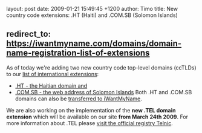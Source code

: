 layout: post
date: 2009-01-21 15:49:45 +1200
author: Timo
title: New country code extensions: .HT (Haiti) and .COM.SB (Solomon Islands)



redirect_to: https://iwantmyname.com/domains/domain-name-registration-list-of-extensions
----

As of today we're adding two new country code top-level domains (ccTLDs) to our [list of international extensions](https://iwantmyname.com/domains/domain-name-registration-list-of-extensions):

*   [.HT - the Haitian domain and](https://iwantmyname.com/domains/ht-haitian-domain-name-registration-for-haiti)
*   [.COM.SB - the web address of Solomon Islands](https://iwantmyname.com/domains/com.sb-domain-name-registration-for-solomon-islands)
Both .HT and .COM.SB domains can also be [transferred to iWantMyName](https://iwantmyname.com/domains/domain-transfer).

We are also working on the implementation of the **new .TEL domain extension** which will be available on our site **from March 24th 2009**. For more information about .TEL please [visit the official registry Telnic](http://telnic.org/).
